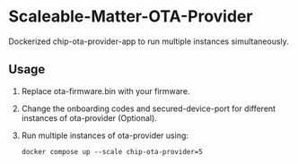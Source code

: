 # Scaleable-Matter-OTA-Provider
Dockerized chip-ota-provider-app to run multiple instances simultaneously.

## Usage

1. Replace ota-firmware.bin with your firmware.
1. Change the onboarding codes and secured-device-port for different instances of ota-provider (Optional).
1. Run multiple instances of ota-provider using:

    `docker compose up --scale chip-ota-provider=5`

